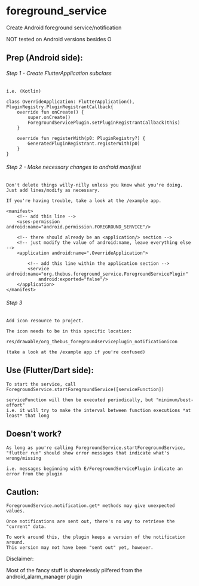 # foreground_service

Create Android foreground service&#x2F;notification

NOT tested on Android versions besides O

## Prep (Android side):

###### Step 1 - Create FlutterApplication subclass

    i.e. (Kotlin)

    class OverrideApplication: FlutterApplication(), PluginRegistry.PluginRegistrantCallback{
        override fun onCreate() {
            super.onCreate()
            ForegroundServicePlugin.setPluginRegistrantCallback(this)
        }

        override fun registerWith(p0: PluginRegistry?) {
            GeneratedPluginRegistrant.registerWith(p0)
        }
    }

###### Step 2 - Make necessary changes to android manifest

    Don't delete things willy-nilly unless you know what you're doing.
    Just add lines/modify as necessary.

    If you're having trouble, take a look at the /example app.

    <manifest>
        <!-- add this line -->
	    <uses-permission android:name="android.permission.FOREGROUND_SERVICE"/>

	    <!-- there should already be an <application/> section -->
	    <!-- just modify the value of android:name, leave everything else -->
        <application android:name=".OverrideApplication">

            <!-- add this line within the application section -->
            <service android:name="org.thebus.foreground_service.ForegroundServicePlugin"
                android:exported="false"/>
        </application>
    </manifest>

###### Step 3

    Add icon resource to project.

    The icon needs to be in this specific location:

    res/drawable/org_thebus_foregroundserviceplugin_notificationicon

    (take a look at the /example app if you're confused)

## Use (Flutter/Dart side):

    To start the service, call ForegroundService.startForegroundService([serviceFunction])

    serviceFunction will then be executed periodically, but "minimum/best-effort"
    i.e. it will try to make the interval between function executions *at least* that long

## Doesn't work?

    As long as you're calling ForegroundService.startForegroundService,
    "flutter run" should show error messages that indicate what's wrong/missing

    i.e. messages beginning with E/ForegroundServicePlugin indicate an error from the plugin

## Caution:

    ForegroundService.notification.get* methods may give unexpected values.

    Once notifications are sent out, there's no way to retrieve the "current" data.

    To work around this, the plugin keeps a version of the notification around.
    This version may not have been "sent out" yet, however.


Disclaimer:

Most of the fancy stuff is shamelessly pilfered from the android_alarm_manager plugin